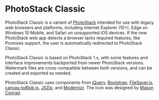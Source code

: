 # PhotoStack Classic

PhotoStack Classic is a variant of [PhotoStack](https://github.com/photostack/photostack) intended for use with legacy web browsers and platforms, including Internet Explorer (10+), Edge on Windows 10 Mobile, and Safari on unsupported iOS devices. If the new PhotoStack web app detects a browser lacks required features, like Promises support, the user is automatically redirected to PhotoStack Classic.

PhotoStack Classic is based on PhotoStack 1.x, with some features and interface improvements backported from newer PhotoStack versions. Watermark files are cross-compatible between both versions, and can be created and exported as needed.

PhotoStack Classic uses components from [jQuery](https://jquery.com/), [Bootstrap](https://getbootstrap.com), [FileSaver.js](https://github.com/eligrey/FileSaver.js/), [canvas-toBlob.js](https://github.com/eligrey/canvas-toBlob.js), [JSZip](https://stuk.github.io/jszip/), and [Modernizr](https://modernizr.com/). The icon was designed by [Mason Conrad](https://twitter.com/MasNConrad).